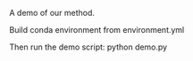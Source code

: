 A demo of our method. 

Build conda environment from environment.yml

Then run the demo script: python demo.py 